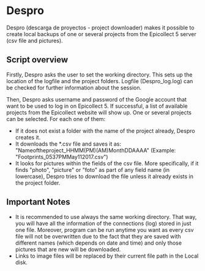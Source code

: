 # Despro
Despro (descarga de proyectos - project downloader) makes it possible to create local backups of one or several projects from the Epicollect 5 server (csv file and pictures).

## Script overview

Firstly, Despro asks the user to set the working directory. This sets up the location of the logfile and the project folders. Logfile (Despro_log.log) can be checked for further information about the session.

Then, Despro asks username and password of the Google account that want to be used to log in on Epicollect 5. If successful, a list of available projects from the Epicollect website will show up. One or several projects can be selected. 
For each one of them:
  - If it does not exist a folder with the name of the project already, Despro creates it.
  - It downloads the *.csv file and saves it as:  "Nameoftheproject_HHMM(PM)(AM)MonthDDAAAA" (Example: "Footprints_0537PMMay112017.csv")
  - It looks for pictures within the fields of the csv file. More specifically, if it finds "photo", "picture" or "foto" as part of any field name (in lowercase), Despro tries to download the file unless it already exists in the project folder. 

## Important Notes

- It is recommended to use always the same working directory. That way, you will have all the information of the connections (log) stored in just one file. Moreover, program can be run anytime you want as every csv file will not be overwritten due to the fact that they are saved with different names (which depends on date and time) and only those pictures that are new will be downloaded. 
- Links to image files will be replaced by their current file path in the Local disk. 

